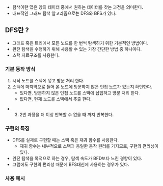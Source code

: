 - 탐색이란 많은 양의 데이터 중에서 원하는 데이터를 찾는 과정을 의미한다.
- 대표적인 그래프 탐색 알고리즘으로는 DFS와 BFS가 있다.

## DFS란 ?

- 그래프 혹은 트리에서 모든 노드를 한 번씩 탐색하기 위한 기본적인 방법이다.
- 완전 탐색을 수행하기 위해 사용할 수 있는 가장 간단한 방법 중 하나이다.
- 스택 자료구조를 사용한다.

### 기본 동작 방식

1. 시작 노드를 스택에 넣고 방문 처리 한다.
2. 스택에 마지막으로 들어 온 노드에 방문하지 않은 인접 노드가 있는지 확인한다.
	- 있다면, 방문하지 않은 인접 노드를 스택에 삽입하고 방문 처리 한다.
	- 없다면, 현재 노드를 스택에서 추출 한다.
- 3. 2번 과정을 더 이상 반복할 수 없을 때 까지 반복한다.

### 구현의 특징

- DFS를 실제로 구현할 때는 스택 혹은 재귀 함수를 사용한다.
	- 재귀 함수는 내부적으로 스택과 동일한 동작 원리를 가지므로, 구현의 편리성이 있다.
- 완전 탐색을 목적으로 하는 경우, 탐색 속도가 BFD보다 느린 경향이 있다.
- 그럼에도 구현의 편리성 때문에 BFS대신에 사용하는 경우가 있다.

### 사용 예시
